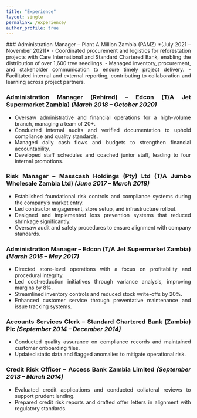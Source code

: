 ```yaml
---
title: "Experience"
layout: single
permalink: /experience/
author_profile: true
---
```



<div style="text-align: justify;">
### Administration Manager – Plant A Million Zambia (PAMZ) *(July 2021 – November 2021)*
- Coordinated procurement and logistics for reforestation projects with Care International and Standard Chartered Bank, enabling the distribution of over 1,600 tree seedlings.
- Managed inventory, procurement, and stakeholder communication to ensure timely project delivery.
- Facilitated internal and external reporting, contributing to collaboration and learning across project partners.

### Administration Manager (Rehired) – Edcon (T/A Jet Supermarket Zambia) *(March 2018 – October 2020)*
- Oversaw administrative and financial operations for a high-volume branch, managing a team of 20+.
- Conducted internal audits and verified documentation to uphold compliance and quality standards.
- Managed daily cash flows and budgets to strengthen financial accountability.
- Developed staff schedules and coached junior staff, leading to four internal promotions.

### Risk Manager – Masscash Holdings (Pty) Ltd (T/A Jumbo Wholesale Zambia Ltd) *(June 2017 – March 2018)*
- Established foundational risk controls and compliance systems during the company’s market entry.
- Led contractor engagement, store setup, and infrastructure rollout.
- Designed and implemented loss prevention systems that reduced shrinkage significantly.
- Oversaw audit and safety procedures to ensure alignment with company standards.

### Administration Manager – Edcon (T/A Jet Supermarket Zambia) *(March 2015 – May 2017)*
- Directed store-level operations with a focus on profitability and procedural integrity.
- Led cost-reduction initiatives through variance analysis, improving margins by 8%.
- Streamlined inventory controls and reduced stock write-offs by 20%.
- Enhanced customer service through preventative maintenance and issue tracking systems.

### Accounts Services Clerk – Standard Chartered Bank (Zambia) Plc *(September 2014 – December 2014)*
- Conducted quality assurance on compliance records and maintained customer onboarding files.
- Updated static data and flagged anomalies to mitigate operational risk.

### Credit Risk Officer – Access Bank Zambia Limited *(September 2013 – March 2014)*
- Evaluated credit applications and conducted collateral reviews to support prudent lending.
- Prepared credit risk reports and drafted offer letters in alignment with regulatory standards.
</div>
